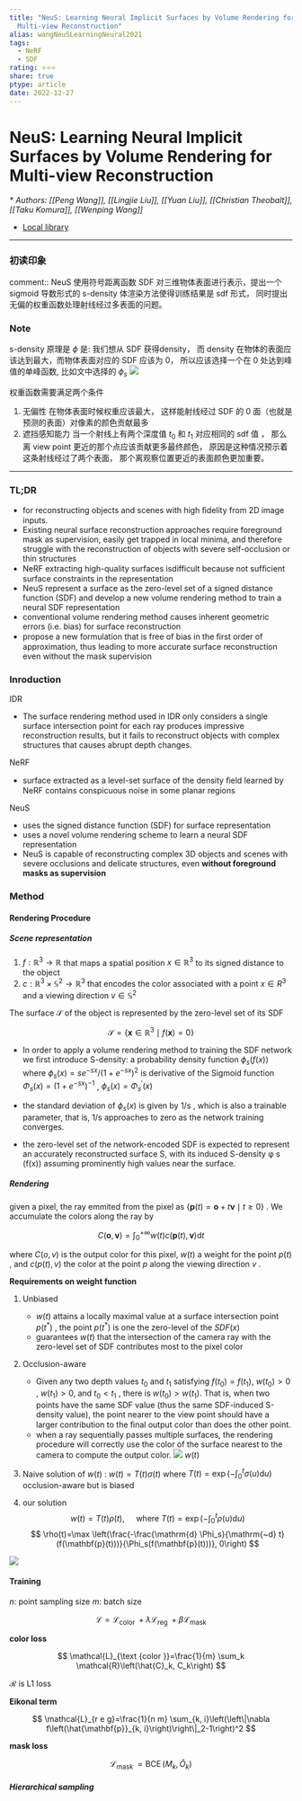 ```yaml
---
title: "NeuS: Learning Neural Implicit Surfaces by Volume Rendering for
  Multi-view Reconstruction"
alias: wangNeuSLearningNeural2021
tags:
  - NeRF
  - SDF
rating: ⭐⭐⭐
share: true
ptype: article
date: 2022-12-27
---
```



# NeuS: Learning Neural Implicit Surfaces by Volume Rendering for Multi-view Reconstruction
<cite>* Authors: [[Peng Wang]], [[Lingjie Liu]], [[Yuan Liu]], [[Christian Theobalt]], [[Taku Komura]], [[Wenping Wang]]</cite>


* [Local library](zotero://select/items/1_PBN526J8)

***

### 初读印象

comment:: NeuS 使用符号距离函数 SDF 对三维物体表面进行表示，提出一个 sigmoid 导数形式的 s-density 体渲染方法使得训练结果是 sdf 形式， 同时提出无偏的权重函数处理射线经过多表面的问题。


### Note

s-density 原理是 $\phi$ 是: 我们想从 SDF 获得density， 而 density 在物体的表面应该达到最大，而物体表面对应的 SDF 应该为 0， 所以应该选择一个在 0 处达到峰值的单峰函数, 比如文中选择的 $\phi_s$
![](https://markdown-imagebed.oss-cn-beijing.aliyuncs.com/imgs/202210121506811.png)

权重函数需要满足两个条件
1. 无偏性
	在物体表面时候权重应该最大， 这样能射线经过 SDF 的 0 面（也就是预测的表面）对像素的颜色贡献最多
3. 遮挡感知能力
   当一个射线上有两个深度值 $t_0$ 和 $t_1$ 对应相同的 sdf 值 ， 那么离 view point 更近的那个点应该贡献更多最终颜色， 原因是这种情况预示着这条射线经过了两个表面， 那个离观察位置更近的表面颜色更加重要。

---

### TL;DR

- for reconstructing objects and scenes with high ﬁdelity from 2D image inputs.
- Existing neural surface reconstruction approaches require foreground mask as supervision, easily get trapped in local minima, and therefore struggle with the reconstruction of objects with severe self-occlusion or thin structures
- NeRF extracting high-quality surfaces isdifficult because not sufﬁcient surface constraints in the representation
- NeuS represent a surface as the zero-level set of a signed distance function (SDF) and develop a new volume rendering method to train a neural SDF representation
- conventional volume rendering method causes inherent geometric errors (i.e. bias) for surface reconstruction
- propose a new formulation that is free of bias in the ﬁrst order of approximation, thus leading to more accurate surface reconstruction even without the mask supervision

### Inroduction
IDR 
- The surface rendering method used in IDR only considers a single surface intersection point for each ray produces impressive reconstruction results, but it fails to reconstruct objects with complex structures that causes abrupt depth changes.

NeRF
- surface extracted as a level-set surface of the density ﬁeld learned by NeRF contains conspicuous noise in some planar regions

NeuS 
- uses the signed distance function (SDF) for surface representation
- uses a novel volume rendering scheme to learn a neural SDF representation
- NeuS is capable of reconstructing complex 3D objects and scenes with severe occlusions and delicate structures, even __without foreground masks as supervision__

### Method
#### Rendering Procedure
##### Scene representation
1. $f: \mathbb{R}^3 \rightarrow \mathbb{R}$ that maps a spatial position $x \in \mathbb{R}^3$ to its signed distance to the object
2. $c: \mathbb{R}^3 \times \mathbb{S}^2 \rightarrow \mathbb{R}^3$ that encodes the color associated with a point $x \in R^3$ and a viewing direction  $v \in \mathbb{S}^2$

The surface $\mathcal{S}$ of the object is represented by the zero-level set of its SDF

$$
\mathcal{S}=\left\{\mathbf{x} \in \mathbb{R}^3 \mid f(\mathbf{x})=0\right\}
$$

- In order to apply a volume rendering method to training the SDF network we first introduce S-density: a probability density function $\phi_s{(f(x))}$ where $\phi_s(x)=s e^{-s x} /\left(1+e^{-s x}\right)^2$ is derivative of the Sigmoid function $\Phi_s(x)=\left(1+e^{-s x}\right)^{-1}$ , $\phi_s(x)=\Phi_s^{\prime}(x)$
- the standard deviation of $\phi_s(x)$ is given by 1/s , which is also a trainable parameter, that is, 1/s approaches to zero as the network training converges.

- the zero-level set of the network-encoded SDF is expected to represent an accurately reconstructed surface S, with its induced S-density φ s (f(x)) assuming prominently high values near the surface.

##### Rendering

given  a pixel, the ray emmited from the pixel as  $\{\mathbf{p}(t)=\mathbf{o}+t \mathbf{v} \mid t \geq 0\}$ . We accumulate the colors along the ray by

$$
C(\mathbf{o}, \mathbf{v})=\int_0^{+\infty} w(t) c(\mathbf{p}(t), \mathbf{v}) \mathrm{d} t
$$

where $C(o, v)$ is the output color for this pixel, $w(t)$ a weight for the point $p(t)$ , and $c(p(t), v)$ the color at the point $p$ along the viewing direction $v$ . 

__Requirements on weight function__
1. Unbiased
   -  $w(t)$ attains a locally maximal value at a surface intersection point $p(t^*)$ ,  the point $p(t^*)$ is one the zero-level of the $SDF(x)$
   -  guarantees $w(t)$ that the intersection of the camera ray with the zero-level set of SDF contributes most to the pixel color
2. Occlusion-aware
   - Given any two depth values $t_0$ and $t_1$ satisfying $f(t_0) = f(t_1)$, $w(t_0) > 0$ , $w(t_1 ) > 0$, and $t_0 < t_1$ , there is $w(t_0 ) > w(t_1 )$. That is, when two points have the same SDF value (thus the same SDF-induced S-density value), the point nearer to the view point should have a larger contribution to the ﬁnal output color than does the other point.
   - when a ray sequentially passes multiple surfaces, the rendering procedure will correctly use the color of the surface nearest to the camera to compute the output color.
 ![](https://markdown-imagebed.oss-cn-beijing.aliyuncs.com/imgs/202210121544636.png)
 $w(t)$
 
1. Naive solution of $w(t)$  : $w(t)=T(t) \sigma(t)$ where $T(t)=\exp \left(-\int_0^t \sigma(u) \mathrm{d} u\right)$
   occlusion-aware but is biased
2. our solution
   $$
   w(t)=T(t) \rho(t), \quad \text { where } T(t)=\exp \left(-\int_0^t \rho(u) \mathrm{d} u\right)
  $$
  $$
\rho(t)=\max \left(\frac{-\frac{\mathrm{d} \Phi_s}{\mathrm{~d} t}(f(\mathbf{p}(t)))}{\Phi_s(f(\mathbf{p}(t)))}, 0\right)
$$


 ![](https://markdown-imagebed.oss-cn-beijing.aliyuncs.com/imgs/202210121609200.png)
 

#### Training

$n$: point sampling size
$m$: batch size


$$
\mathcal{L}=\mathcal{L}_{\text {color }}+\lambda \mathcal{L}_{\text {reg }}+\beta \mathcal{L}_{\text {mask }}
$$

**color loss**

$$
\mathcal{L}_{\text {color }}=\frac{1}{m} \sum_k \mathcal{R}\left(\hat{C}_k, C_k\right)
$$

$\mathcal{R}$ is L1 loss

**Eikonal term**

$$
\mathcal{L}_{r e g}=\frac{1}{n m} \sum_{k, i}\left(\left\|\nabla f\left(\hat{\mathbf{p}}_{k, i}\right)\right\|_2-1\right)^2
$$

**mask loss**

$$
\mathcal{L}_{\text {mask }}=\operatorname{BCE}\left(M_k, \hat{O}_k\right)
$$

##### Hierarchical sampling


